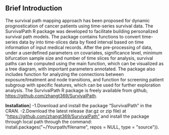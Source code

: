## Brief Introduction
The survival path mapping approach has been proposed for dynamic prognostication of cancer 
patients using time-series survival data. The SurvivalPath R package was developed to facilitate 
building personalized survival path models. The package contains
functions to convert time-series data by into time-slices data by fixed interval based on
time information of input medical records. After the pre-processing of data, under a userdefined 
parameters on covariates, significance level, minimum bifurcation sample size and
number of time slices for analysis, survival paths can be computed using the main function,
which can be visualized as a tree diagram, with important parameters annotated. The
package also includes function for analyzing the connections between exposure/treatment
and node transitions, and function for screening patient subgroup with specific features,
which can be used for further exploration analysis. The SurvivalPath R package is freely
available from github, https://github.com/zhangt369/SurvivalPath.

**Installation**]
-1.Download and install the package “SurvivalPath” in the CRAN. 
-2.Download the latest release (tar.gz or zip file) at “https://github.com/zhangt369/SurvivalPath” and install the package through local path through the command: install.packages("~/Yourpath/filename", repos = NULL, type = "source")).

